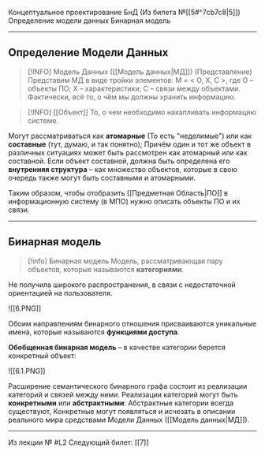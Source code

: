 Концептуальное проектирование БнД (Из билета №[[5#^7cb7c8|5]])
Определение модели данных
Бинарная модель

---
## Определение Модели Данных

>[!INFO] Модель Данных ([[Модель данных|МД]]) (Представление)
>Представим МД в виде тройки элементов:
>M = < O, X, C >, где
>О – объекты ПО;
>X – характеристики;
>С – связи между объектами.
Фактически, всё то, о чём мы должны хранить информацию.

>[!INFO] [[Объект]]
>То, о чем необходимо  накапливать информацию системе.

Могут рассматриваться как **атомарные** (То есть "неделимые") или как **составные** (тут, думаю, и так понятно);
Причём один и тот же объект в различных ситуациях может быть рассмотрен как атомарный или как составной.
Если объект составной, должна быть определена его **внутренняя структура** – как множество объектов, которые в свою очередь также могут быть составными и атомарными.

Таким образом, чтобы отобразить [[Предметная Область|ПО]] в информационную систему (в МПО) нужно описать объекты ПО и их связи.

---
## Бинарная модель

>[!info] Бинарная модель
>Модель, рассматривающая пару объектов, которые называются **категориями**.

Не получила широкого распространения, в связи с недостаточной ориентацией на пользователя.

![[6.PNG]]

Обоим направлениям бинарного отношения присваиваются уникальные имена, которые называются **функциями доступа**.

**Обобщенная бинарная модель** – в качестве категории берется конкретный объект:

![[6.1.PNG]]

Расширение семантического бинарного графа состоит из реализации категорий и связей между ними.
Реализации категорий могут быть **конкретными** или **абстрактными**:
Абстрактные категории всегда существуют,
Конкретные могут появляться и исчезать в описании реального мира средствами Модели Данных ([[Модель данных|МД]]).

---

Из лекции № #L2 
Следующий билет: [[7]]
